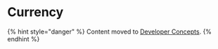 # Currency

{% hint style="danger" %}
Content moved to [Developer Concepts](https://www.moltin.com/developer/concepts/currency).
{% endhint %}



###  

